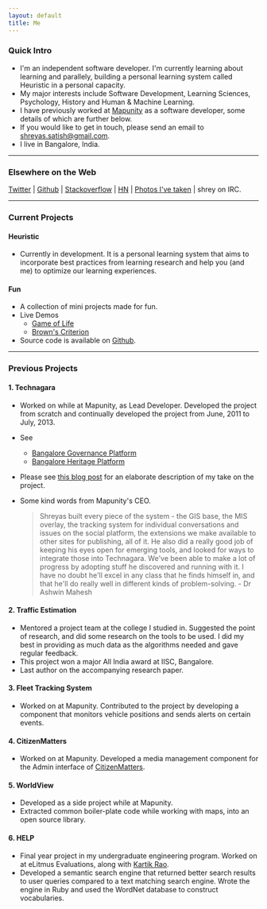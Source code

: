 ```yaml
---
layout: default
title: Me 
---
```


### Quick Intro 

* I'm an independent software developer. I'm currently learning about learning and parallely, building a personal learning system called Heuristic in a personal capacity.
* My major interests include Software Development, Learning Sciences, Psychology, History and Human & Machine Learning.
* I have previously worked at [Mapunity](http://mapunity.in) as a software developer, some details of which are further below.
* If you would like to get in touch, please send an email to <shreyas.satish@gmail.com>.
* I live in Bangalore, India.

***

### Elsewhere on the Web

[Twitter](https://twitter.com/shreyas_satish) |
[Github](https://github.com/shreyas-satish) |
[Stackoverflow](http://stackoverflow.com/users/309374/shreyas-satish) | 
[HN](https://news.ycombinator.com/user?id=shreyas-satish) | 
[Photos I've taken](https://secure.flickr.com/photos/108054697@N06/) | 
shrey on IRC.

***

### Current Projects

#### Heuristic

* Currently in development. It is a personal learning system that aims to incorporate best practices from learning research and help you (and me) to optimize our learning experiences.

#### Fun

* A collection of mini projects made for fun.
* Live Demos
  * [Game of Life](/demos/game_of_life)
  * [Brown's Criterion](/demos/brown)
* Source code is available on [Github](https://github.com/shreyas-satish/fun).

***

### Previous Projects

#### 1. Technagara

* Worked on while at Mapunity, as Lead Developer. Developed the project from scratch and continually developed the project from June, 2011 to July, 2013.
* See
  * [Bangalore Governance Platform](http://bcity.in)
  * [Bangalore Heritage Platform](http://bangaloreheritage.in)
* Please see [this blog post](/blog/technagara) for an elaborate description of my take on the project. 
* Some kind words from Mapunity's CEO.
  
  > Shreyas built every piece of the system - the GIS base, the MIS overlay, the tracking system for individual conversations and issues on the social platform, the extensions we make available to other sites for publishing, all of it. He also did a really good job of keeping his eyes open for emerging tools, and looked for ways to integrate those into Technagara. We've been able to make a lot of progress by adopting stuff he discovered and running with it. I have no doubt he'll excel in any class that he finds himself in, and that he'll do really well in different kinds of problem-solving. - Dr Ashwin Mahesh 

#### 2. Traffic Estimation

* Mentored a project team at the college I studied in. Suggested the point of research, and did some research on the tools to be used. I did my best in providing as much data as the algorithms needed and gave regular feedback.
* This project won a major All India award at IISC, Bangalore.
* Last author on the accompanying research paper.

#### 3. Fleet Tracking System

* Worked on at Mapunity. Contributed to the project by developing a component that monitors vehicle positions and sends alerts on certain events.

#### 4. CitizenMatters

* Worked on at Mapunity. Developed a media management component for the Admin interface of [CitizenMatters](http://citizenmatters.in).

#### 5. WorldView

* Developed as a side project while at Mapunity.
* Extracted common boiler-plate code while working with maps, into an open source library.

#### 6. HELP

* Final year project in my undergraduate engineering program. Worked on at eLitmus Evaluations, along with [Kartik Rao](http://karthikrao.in).
* Developed a semantic search engine that returned better search results to user queries compared to a text matching search engine. Wrote the engine in Ruby and used the WordNet database to construct vocabularies.

